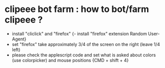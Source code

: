 # clipeee bot farm : how to bot/farm clipeee ?

- install "cliclick" and "firefox"
{- install "firefox" extension Random User-Agent}
- set "firefox" take approximately 3/4 of the screen on the right (leave 1/4 left)
- please check the applescript code and set what is asked about colors (use colorpicker) and mouse positions {CMD + shift + 4}

